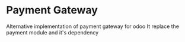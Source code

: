 # Payment Gateway

Alternative implementation of payment gateway for odoo
It replace the payment module and it's dependency